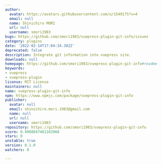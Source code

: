 ```yaml
---
author:
  avatar: https://avatars.githubusercontent.com/u/1549175?v=4
  email: null
  name: Shinichiro MORI
  url: null
  username: smori1983
bugs: https://github.com/smori1983/vuepress-plugin-git-info/issues
category: plugins
date: '2022-02-14T17:04:34.302Z'
deprecated: false
description: Integrate git information into vuepress site.
downloads: null
homepage: https://github.com/smori1983/vuepress-plugin-git-info#readme
keywords:
- vuepress
- vuepress-plugin
license: MIT License
maintainers: null
name: vuepress-plugin-git-info
npm: https://www.npmjs.com/package/vuepress-plugin-git-info
publisher:
  avatar: null
  email: shinichiro.mori.1983@gmail.com
  name: null
  url: null
  username: smori1983
repository: https://github.com/smori1983/vuepress-plugin-git-info
score: 0.4988847481163968
stars: 0
unstable: true
version: 0.1.0
watchers: 0

---
```


